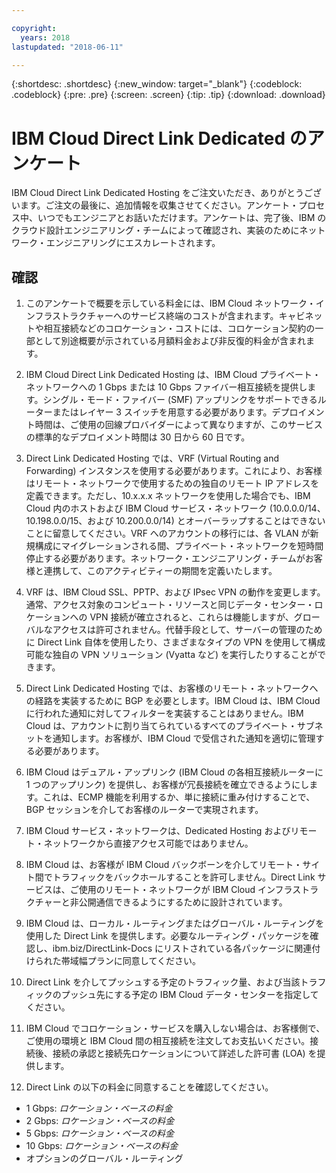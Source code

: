 ```yaml
---

copyright:
  years: 2018
lastupdated: "2018-06-11"

---
```


{:shortdesc: .shortdesc}
{:new_window: target="_blank"}
{:codeblock: .codeblock}
{:pre: .pre}
{:screen: .screen}
{:tip: .tip}
{:download: .download}

# IBM Cloud Direct Link Dedicated のアンケート

IBM Cloud Direct Link Dedicated Hosting をご注文いただき、ありがとうございます。ご注文の最後に、追加情報を収集させてください。アンケート・プロセス中、いつでもエンジニアとお話いただけます。アンケートは、完了後、IBM のクラウド設計エンジニアリング・チームによって確認され、実装のためにネットワーク・エンジニアリングにエスカレートされます。

## 確認

1. このアンケートで概要を示している料金には、IBM Cloud ネットワーク・インフラストラクチャーへのサービス終端のコストが含まれます。キャビネットや相互接続などのコロケーション・コストには、コロケーション契約の一部として別途概要が示されている月額料金および非反復的料金が含まれます。

2. IBM Cloud Direct Link Dedicated Hosting は、IBM Cloud プライベート・ネットワークへの 1 Gbps または 10 Gbps ファイバー相互接続を提供します。シングル・モード・ファイバー (SMF) アップリンクをサポートできるルーターまたはレイヤー 3 スイッチを用意する必要があります。デプロイメント時間は、ご使用の回線プロバイダーによって異なりますが、このサービスの標準的なデプロイメント時間は 30 日から 60 日です。

3. Direct Link Dedicated Hosting では、VRF (Virtual Routing and Forwarding) インスタンスを使用する必要があります。これにより、お客様はリモート・ネットワークで使用するための独自のリモート IP アドレスを定義できます。ただし、10.x.x.x ネットワークを使用した場合でも、IBM Cloud 内のホストおよび IBM Cloud サービス・ネットワーク (10.0.0.0/14、10.198.0.0/15、および 10.200.0.0/14) とオーバーラップすることはできないことに留意してください。VRF へのアカウントの移行には、各 VLAN が新規構成にマイグレーションされる間、プライベート・ネットワークを短時間停止する必要があります。ネットワーク・エンジニアリング・チームがお客様と連携して、このアクティビティーの期間を定義いたします。

4. VRF は、IBM Cloud SSL、PPTP、および IPsec VPN の動作を変更します。通常、アクセス対象のコンピュート・リソースと同じデータ・センター・ロケーションへの VPN 接続が確立されると、これらは機能しますが、グローバルなアクセスは許可されません。代替手段として、サーバーの管理のために Direct Link 自体を使用したり、さまざまなタイプの VPN を使用して構成可能な独自の VPN ソリューション (Vyatta など) を実行したりすることができます。 

5. Direct Link Dedicated Hosting では、お客様のリモート・ネットワークへの経路を実装するために BGP を必要とします。IBM Cloud は、IBM Cloud に行われた通知に対してフィルターを実装することはありません。IBM Cloud は、アカウントに割り当てられているすべてのプライベート・サブネットを通知します。お客様が、IBM Cloud で受信された通知を適切に管理する必要があります。

6. IBM Cloud はデュアル・アップリンク (IBM Cloud の各相互接続ルーターに 1 つのアップリンク) を提供し、お客様が冗長接続を確立できるようにします。これは、ECMP 機能を利用するか、単に接続に重み付けすることで、BGP セッションを介してお客様のルーターで実現されます。

7. IBM Cloud サービス・ネットワークは、Dedicated Hosting およびリモート・ネットワークから直接アクセス可能ではありません。

8. IBM Cloud は、お客様が IBM Cloud バックボーンを介してリモート・サイト間でトラフィックをバックホールすることを許可しません。Direct Link サービスは、ご使用のリモート・ネットワークが IBM Cloud インフラストラクチャーと非公開通信できるようにするために設計されています。

9. IBM Cloud は、ローカル・ルーティングまたはグローバル・ルーティングを使用した Direct Link を提供します。必要なルーティング・パッケージを確認し、ibm.biz/DirectLink-Docs にリストされている各パッケージに関連付けられた帯域幅プランに同意してください。

10. Direct Link を介してプッシュする予定のトラフィック量、および当該トラフィックのプッシュ先にする予定の IBM Cloud データ・センターを指定してください。

11. IBM Cloud でコロケーション・サービスを購入しない場合は、お客様側で、ご使用の環境と IBM Cloud 間の相互接続を注文してお支払いください。接続後、接続の承認と接続先ロケーションについて詳述した許可書 (LOA) を提供します。

12. Direct Link の以下の料金に同意することを確認してください。
 * 1 Gbps: _ロケーション・ベースの料金_ 
* 2 Gbps: _ロケーション・ベースの料金_
* 5 Gbps: _ロケーション・ベースの料金_
* 10 Gbps: _ロケーション・ベースの料金_
* オプションのグローバル・ルーティング
